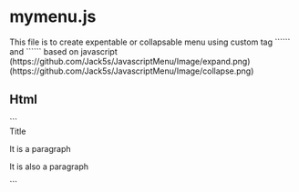 <h1>mymenu.js</h1>
This file is to create expentable or collapsable menu using custom tag ```<my-menu>``` and ```<my-menu-header>``` based on javascript
(https://github.com/Jack5s/JavascriptMenu/Image/expand.png)
(https://github.com/Jack5s/JavascriptMenu/Image/collapse.png)
<h2>Html</h2>
```
<html lang="en">
<head>
    <meta charset="UTF-8">
    <title>Title</title>
</head>
<body>
<my-menu expandState="expend">
    <my-menu-header>
        <div>Title</div>
    </my-menu-header>
    <p>It is a paragraph</p>
    <p>It is also a paragraph</p>
</my-menu>
<script src="../JS/jquery.js"></script>
<script src="../JS/MyJS/mymenu.js"></script>
</body>
</html>
```
